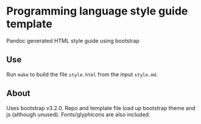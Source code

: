 # Programming language style guide template
Pandoc generated HTML style guide using bootstrap

## Use
Run `make` to build the file `style.html` from the input `style.md`.

## About
Uses bootstrap v3.2.0. Repo and template file load up bootstrap theme
and js (although unused). Fonts/glyphicons are also included.
